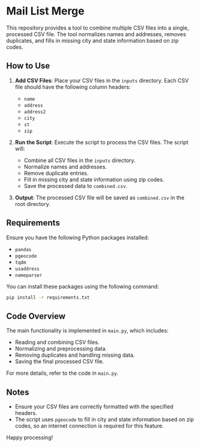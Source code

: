 # Mail List Merge

This repository provides a tool to combine multiple CSV files into a single, processed CSV file. The tool normalizes names and addresses, removes duplicates, and fills in missing city and state information based on zip codes.

## How to Use

1. **Add CSV Files**: Place your CSV files in the `inputs` directory. Each CSV file should have the following column headers:

   - `name`
   - `address`
   - `address2`
   - `city`
   - `st`
   - `zip`

2. **Run the Script**: Execute the script to process the CSV files. The script will:

   - Combine all CSV files in the `inputs` directory.
   - Normalize names and addresses.
   - Remove duplicate entries.
   - Fill in missing city and state information using zip codes.
   - Save the processed data to `combined.csv`.

3. **Output**: The processed CSV file will be saved as `combined.csv` in the root directory.

## Requirements

Ensure you have the following Python packages installed:

- `pandas`
- `pgeocode`
- `tqdm`
- `usaddress`
- `nameparser`

You can install these packages using the following command:

```bash
pip install -r requirements.txt
```

## Code Overview

The main functionality is implemented in `main.py`, which includes:

- Reading and combining CSV files.
- Normalizing and preprocessing data.
- Removing duplicates and handling missing data.
- Saving the final processed CSV file.

For more details, refer to the code in `main.py`.

## Notes

- Ensure your CSV files are correctly formatted with the specified headers.
- The script uses `pgeocode` to fill in city and state information based on zip codes, so an internet connection is required for this feature.

Happy processing!

